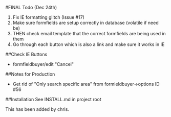 #FINAL Todo (Dec 24th)
1. Fix IE formatting glitch (Issue #17)
2. Make sure formfields are setup correctly in database (volatile if need be)
3. THEN check email template that the correct formfields are being used in them
4. Go through each button which is also a link and make sure it works in IE 

##Check IE Buttons
* formfieldbuyer/edit "Cancel"

##Notes for Production
* Get rid of "Only search specific area" from formieldbuyer->options ID #56

##Installation
See INSTALL.md in project root

This has been added by chris.